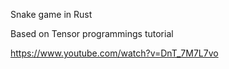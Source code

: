 Snake game in Rust

Based on Tensor programmings tutorial 

https://www.youtube.com/watch?v=DnT_7M7L7vo
